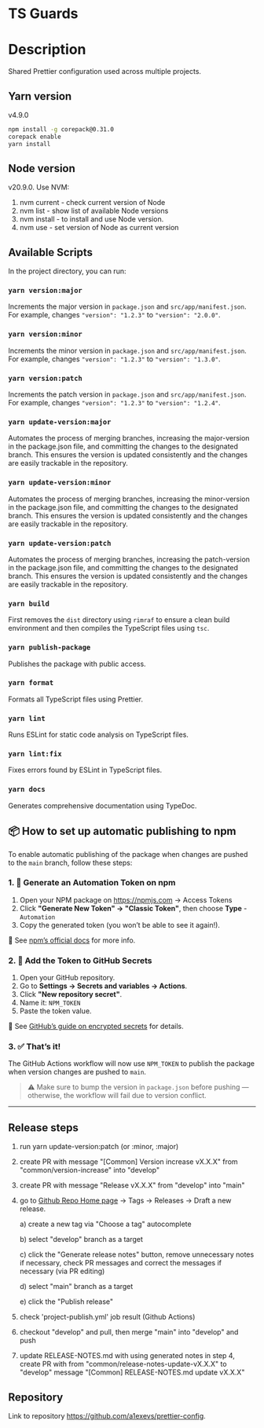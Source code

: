 # TS Guards

# Description
Shared Prettier configuration used across multiple projects.

## Yarn version
v4.9.0
```bash
npm install -g corepack@0.31.0
corepack enable
yarn install
```

## Node version
v20.9.0. Use NVM:
1. nvm current - check current version of Node
2. nvm list - show list of available Node versions
3. nvm install <version> - to install and use Node version.
4. nvm use <version> - set version of Node as current version

## Available Scripts
In the project directory, you can run:

### `yarn version:major`
Increments the major version in `package.json` and `src/app/manifest.json`.  
For example, changes `"version": "1.2.3"` to `"version": "2.0.0"`.

### `yarn version:minor`
Increments the minor version in `package.json` and `src/app/manifest.json`.  
For example, changes `"version": "1.2.3"` to `"version": "1.3.0"`.

### `yarn version:patch`
Increments the patch version in `package.json` and `src/app/manifest.json`.  
For example, changes `"version": "1.2.3"` to `"version": "1.2.4"`.

### `yarn update-version:major`
Automates the process of merging branches, increasing the major-version in the package.json file, and committing the changes to the designated branch. This ensures the version is updated consistently and the changes are easily trackable in the repository.

### `yarn update-version:minor`
Automates the process of merging branches, increasing the minor-version in the package.json file, and committing the changes to the designated branch. This ensures the version is updated consistently and the changes are easily trackable in the repository.

### `yarn update-version:patch`
Automates the process of merging branches, increasing the patch-version in the package.json file, and committing the changes to the designated branch. This ensures the version is updated consistently and the changes are easily trackable in the repository.

### `yarn build`
First removes the `dist` directory using `rimraf` to ensure a clean build environment and then compiles the TypeScript files using `tsc`.

### `yarn publish-package`
Publishes the package with public access.

### `yarn format`
Formats all TypeScript files using Prettier.

### `yarn lint`
Runs ESLint for static code analysis on TypeScript files.

### `yarn lint:fix`
Fixes errors found by ESLint in TypeScript files.

### `yarn docs`
Generates comprehensive documentation using TypeDoc.

## 📦 How to set up automatic publishing to npm
To enable automatic publishing of the package when changes are pushed to the `main` branch, follow these steps:
### 1. 🔐 Generate an Automation Token on npm
1. Open your NPM package on https://npmjs.com -> Access Tokens
2. Click **"Generate New Token" -> "Classic Token"**, then choose **Type** - `Automation`
3. Copy the generated token (you won’t be able to see it again!).

📘 See [npm’s official docs] for more info.

### 2. 🔑 Add the Token to GitHub Secrets
1. Open your GitHub repository.
2. Go to **Settings → Secrets and variables → Actions**.
3. Click **"New repository secret"**.
4. Name it: `NPM_TOKEN`
5. Paste the token value.

📘 See [GitHub’s guide on encrypted secrets] for details.

### 3. ✅ That’s it!
The GitHub Actions workflow will now use `NPM_TOKEN` to publish the package when version changes are pushed to `main`.
> ⚠️ Make sure to bump the version in `package.json` before pushing — otherwise, the workflow will fail due to version conflict.
---

[npm’s official docs]: https://docs.npmjs.com/creating-and-viewing-access-tokens
[GitHub’s guide on encrypted secrets]: https://docs.github.com/en/actions/security-guides/encrypted-secrets


## Release steps
1) run yarn update-version:patch (or :minor, :major)
2) create PR with message "[Common] Version increase vX.X.X" from "common/version-increase" into "develop"
3) create PR with message "Release vX.X.X" from "develop" into "main"
4) go to [Github Repo Home page](https://github.com/a1exevs/ts-guards) -> Tags -> Releases -> Draft a new release.

   a) create a new tag via "Choose a tag" autocomplete

   b) select "develop" branch as a target

   c) click the "Generate release notes" button, remove unnecessary notes if necessary, check PR messages and correct the messages if necessary (via PR editing)

   d) select "main" branch as a target

   e) click the "Publish release"
5) check 'project-publish.yml' job result (Github Actions)
6) checkout "develop" and pull, then merge "main" into "develop" and push
7) update RELEASE-NOTES.md with using generated notes in step 4, create PR with from "common/release-notes-update-vX.X.X" to "develop" message "[Common] RELEASE-NOTES.md update vX.X.X"

## Repository
Link to repository https://github.com/a1exevs/prettier-config.
